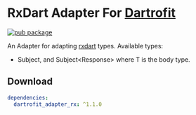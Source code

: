 # RxDart Adapter For [Dartrofit](https://pub.dev/packages/dartrofit)

[![pub package](https://img.shields.io/badge/pub-1.1.0-blueviolet.svg)](https://pub.dev/packages/dartrofit_adapter_rx)

An Adapter for adapting [rxdart](https://pub.dev/packages/rxdart) types.
Available types:
* Subject<T>, and Subject<Response<T>> where T is the body type.

## Download

```yaml
dependencies:
  dartrofit_adapter_rx: ^1.1.0
```
